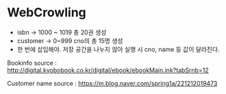 # WebCrowling

- isbn -> 1000 ~ 1019 총 20권 생성
- customer -> 0~999 cno의 총 15명 생성
- 한 번에 삽입해야. 저장 공간을 나누지 않아 실행 시 cno, name 등 값이 달라진다.

Bookinfo source : http://digital.kyobobook.co.kr/digital/ebook/ebookMain.ink?tabSrnb=12

Customer name source : https://m.blog.naver.com/spring1a/221212019473
